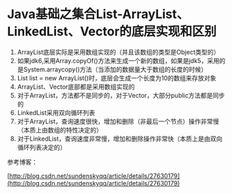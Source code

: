 # Java基础之集合List-ArrayList、LinkedList、Vector的底层实现和区别



1. ArrayList底层实际是采用数组实现的（并且该数组的类型是Object类型的）
2. 如果jdk6,采用Array.copyOf()方法来生成一个新的数组，如果是jdk5，采用的是System.arraycopy()方法（当添加的数据量大于数组的长度的时候）
3. List list = new ArrayList()时，底层会生成一个长度为10的数组来存放对象
4. ArrayList、Vector底部都是采用数组实现的
5. 对于ArrayList，方法都不是同步的，对于Vector，大部分public方法都是同步的
6. LinkedList采用双向循环列表
7. 对于ArrayList，查询速度很快，增加和删除（非最后一个节点）操作非常慢（本质上由数组的特性决定的）
8. 对于LinkedList，查询速度非常慢，增加和删除操作非常快（本质上是由双向循环列表决定的）

参考博客：

[http://blog.csdn.net/sundenskyqq/article/details/27630179](http://blog.csdn.net/sundenskyqq/article/details/27630179)
